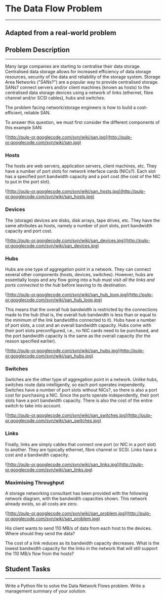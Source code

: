 # The Data Flow Problem #

---

## Adapted from a real-world problem ##

## Problem Description ##

---

Many large companies are starting to centralise their data storage. Centralised data storage allows for increased efficiency of data storage resources, security of the data and reliability of the storage system. Storage Area Networks ("SANs?") are a popular way to provide centralised storage. SANs? connect servers and/or client machines (known as hosts) to the centralised data storage devices using a network of links (ethernet, fibre channel and/or SCSI cables), hubs and switches.

The problem facing network/storage engineers is how to build a cost-efficient, reliable SAN.

To answer this question, we must first consider the different components of this example SAN:

![http://pulp-or.googlecode.com/svn/wiki/san.jpg](http://pulp-or.googlecode.com/svn/wiki/san.jpg)



### Hosts ###

The hosts are web servers, application servers, client machines, etc. They have a number of port slots for network interface cards (NICs?). Each slot has a specified port bandwidth capacity and a port cost (the cost of the NIC to put in the port slot).

![http://pulp-or.googlecode.com/svn/wiki/san_hosts.jpg](http://pulp-or.googlecode.com/svn/wiki/san_hosts.jpg)


### Devices ###

The (storage) devices are disks, disk arrays, tape drives, etc. They have the same attributes as hosts, namely a number of port slots, port bandwidth capacity and port cost.

![http://pulp-or.googlecode.com/svn/wiki/san_devices.jpg](http://pulp-or.googlecode.com/svn/wiki/san_devices.jpg)


### Hubs ###

Hubs are one type of aggregation point in a network. They can connect several other components (hosts, devices, switches). However, hubs are essentially loops and any flow going into a hub must visit _all the links and ports connected to the hub_ before leaving to its destination.

![http://pulp-or.googlecode.com/svn/wiki/san_hub_loop.jpg](http://pulp-or.googlecode.com/svn/wiki/san_hub_loop.jpg)


This means that the overall hub bandwidth is restricted by the connections made to the hub (that is, the overall hub bandwidth is less than or equal to the minimum of the link bandwidths connected to it). Hubs have a number of port slots, a cost and an overall bandwidth capacity. Hubs come with their port slots preconfigured, i.e., no NIC cards need to be purchased, and the port bandwidth capacity is the same as the overall capacity (for the reason specified earlier).

![http://pulp-or.googlecode.com/svn/wiki/san_hubs.jpg](http://pulp-or.googlecode.com/svn/wiki/san_hubs.jpg)



### Switches ###

Switches are the other type of aggregation point in a network. Unlike hubs, switches route data intelligently, so each port operates inependently. Switches have a number of port slots without NICs?, so there is also a port cost for purchasing a NIC. Since the ports operate independently, their port slots have a port bandwidth capacity. There is also the cost of the entire switch to take into account.

![http://pulp-or.googlecode.com/svn/wiki/san_switches.jpg](http://pulp-or.googlecode.com/svn/wiki/san_switches.jpg)


### Links ###

Finally, links are simply cables that connect one port (or NIC in a port slot) to another. They are typically ethernet, fibre channel or SCSI. Links have a cost and a bandwidth capacity.

![http://pulp-or.googlecode.com/svn/wiki/san_links.jpg](http://pulp-or.googlecode.com/svn/wiki/san_links.jpg)


### Maximising Throughput ###

A storage networking consultant has been provided with the following network diagram, with the bandwidth capacities shown. This network already exists, so all costs are zero.

![http://pulp-or.googlecode.com/svn/wiki/san_problem.jpg](http://pulp-or.googlecode.com/svn/wiki/san_problem.jpg)


His client wants to send 110 MB/s of data from each host to the devices. Where should they send the data?

The cost of a link reduces as its bandwidth capacity decreases. What is the lowest bandwidth capacity for the links in the network that will still support the 110 MB/s flow from the hosts?


## Student Tasks ##

---

Write a Python file to solve the Data Network Flows problem. Write a management summary of your solution.
